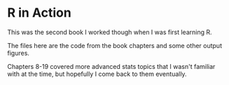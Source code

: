 # R in Action

This was the second book I worked though when I was first learning R.

The files here are the code from the book chapters and some other output figures.

Chapters 8-19 covered more advanced stats topics that I wasn't familiar with at the time, but hopefully I come back to them eventually.
